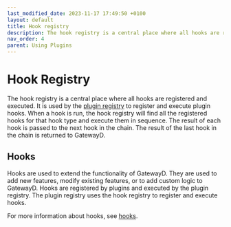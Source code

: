 ```yaml
---
last_modified_date: 2023-11-17 17:49:50 +0100
layout: default
title: Hook registry
description: The hook registry is a central place where all hooks are registered and executed. It is used by the plugin registry to register and execute plugin hooks.
nav_order: 4
parent: Using Plugins
---
```


# Hook Registry

The hook registry is a central place where all hooks are registered and executed. It is used by the [plugin registry](/using-plugins/plugin-registry) to register and execute plugin hooks. When a hook is run, the hook registry will find all the registered hooks for that hook type and execute them in sequence. The result of each hook is passed to the next hook in the chain. The result of the last hook in the chain is returned to GatewayD.

## Hooks

Hooks are used to extend the functionality of GatewayD. They are used to add new features, modify existing features, or to add custom logic to GatewayD. Hooks are registered by plugins and executed by the plugin registry. The plugin registry uses the hook registry to register and execute hooks.

For more information about hooks, see [hooks](/using-plugins/hooks).
